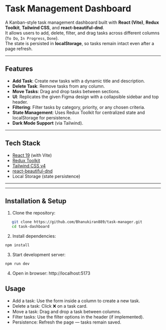 #  Task Management Dashboard

A Kanban-style task management dashboard built with **React (Vite)**, **Redux Toolkit**, **Tailwind CSS**, and **react-beautiful-dnd**.  
It allows users to add, delete, filter, and drag tasks across different columns (`To Do`, `In Progress`, `Done`).  
The state is persisted in **localStorage**, so tasks remain intact even after a page refresh.

---

## Features

-  **Add Task**: Create new tasks with a dynamic title and description.
-  **Delete Task**: Remove tasks from any column.
-  **Move Tasks**: Drag and drop tasks between sections.
-  **UI**: Replicates the given Figma design with a collapsible sidebar and top header.
-  **Filtering**: Filter tasks by category, priority, or any chosen criteria.
-  **State Management**: Uses Redux Toolkit for centralized state and localStorage for persistence.
-  **Dark Mode Support** (via Tailwind).

---

##  Tech Stack

- [React 19](https://react.dev/) (with Vite)
- [Redux Toolkit](https://redux-toolkit.js.org/)
- [Tailwind CSS v4](https://tailwindcss.com/)
- [react-beautiful-dnd](https://github.com/atlassian/react-beautiful-dnd)
- Local Storage (state persistence)

---


---

## Installation & Setup

1. Clone the repository:
```bash
   git clone https://github.com/Bhanukiran889/task-manager.git
   cd task-dashboard
```

2. Install dependencies:
```bash
npm install
```

3. Start development server:
```bash
npm run dev
```
4. Open in browser:
http://localhost:5173

## Usage
- Add a task: Use the form inside a column to create a new task.
- Delete a task: Click ❌ on a task card.
- Move a task: Drag and drop a task between columns.
- Filter tasks: Use the filter options in the header (if implemented).
- Persistence: Refresh the page — tasks remain saved.